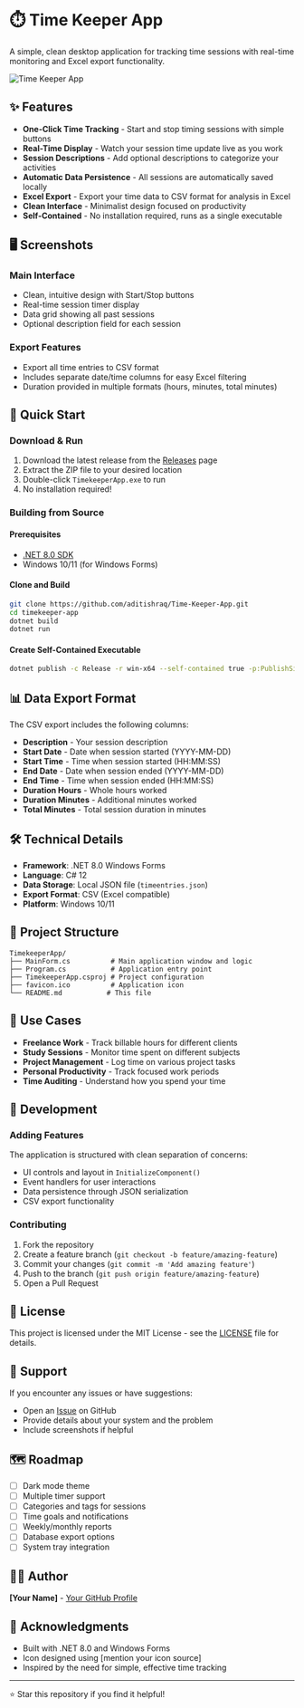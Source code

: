 # ⏱️ Time Keeper App

A simple, clean desktop application for tracking time sessions with real-time monitoring and Excel export functionality.

![Time Keeper App](https://via.placeholder.com/800x500/2563eb/ffffff?text=Time+Keeper+App+Screenshot)

## ✨ Features

- **One-Click Time Tracking** - Start and stop timing sessions with simple buttons
- **Real-Time Display** - Watch your session time update live as you work
- **Session Descriptions** - Add optional descriptions to categorize your activities
- **Automatic Data Persistence** - All sessions are automatically saved locally
- **Excel Export** - Export your time data to CSV format for analysis in Excel
- **Clean Interface** - Minimalist design focused on productivity
- **Self-Contained** - No installation required, runs as a single executable

## 🖥️ Screenshots

### Main Interface
- Clean, intuitive design with Start/Stop buttons
- Real-time session timer display
- Data grid showing all past sessions
- Optional description field for each session

### Export Features
- Export all time entries to CSV format
- Includes separate date/time columns for easy Excel filtering
- Duration provided in multiple formats (hours, minutes, total minutes)

## 🚀 Quick Start

### Download & Run
1. Download the latest release from the [Releases](../../releases) page
2. Extract the ZIP file to your desired location
3. Double-click `TimekeeperApp.exe` to run
4. No installation required!

### Building from Source

#### Prerequisites
- [.NET 8.0 SDK](https://dotnet.microsoft.com/download/dotnet/8.0)
- Windows 10/11 (for Windows Forms)

#### Clone and Build
```bash
git clone https://github.com/aditishraq/Time-Keeper-App.git
cd timekeeper-app
dotnet build
dotnet run
```

#### Create Self-Contained Executable
```bash
dotnet publish -c Release -r win-x64 --self-contained true -p:PublishSingleFile=true
```

## 📊 Data Export Format

The CSV export includes the following columns:
- **Description** - Your session description
- **Start Date** - Date when session started (YYYY-MM-DD)
- **Start Time** - Time when session started (HH:MM:SS)
- **End Date** - Date when session ended (YYYY-MM-DD)
- **End Time** - Time when session ended (HH:MM:SS)
- **Duration Hours** - Whole hours worked
- **Duration Minutes** - Additional minutes worked
- **Total Minutes** - Total session duration in minutes

## 🛠️ Technical Details

- **Framework**: .NET 8.0 Windows Forms
- **Language**: C# 12
- **Data Storage**: Local JSON file (`timeentries.json`)
- **Export Format**: CSV (Excel compatible)
- **Platform**: Windows 10/11

## 📁 Project Structure

```
TimekeeperApp/
├── MainForm.cs          # Main application window and logic
├── Program.cs           # Application entry point
├── TimekeeperApp.csproj # Project configuration
├── favicon.ico          # Application icon
└── README.md           # This file
```

## 🎯 Use Cases

- **Freelance Work** - Track billable hours for different clients
- **Study Sessions** - Monitor time spent on different subjects
- **Project Management** - Log time on various project tasks
- **Personal Productivity** - Track focused work periods
- **Time Auditing** - Understand how you spend your time

## 🔧 Development

### Adding Features
The application is structured with clean separation of concerns:
- UI controls and layout in `InitializeComponent()`
- Event handlers for user interactions
- Data persistence through JSON serialization
- CSV export functionality

### Contributing
1. Fork the repository
2. Create a feature branch (`git checkout -b feature/amazing-feature`)
3. Commit your changes (`git commit -m 'Add amazing feature'`)
4. Push to the branch (`git push origin feature/amazing-feature`)
5. Open a Pull Request

## 📝 License

This project is licensed under the MIT License - see the [LICENSE](LICENSE) file for details.

## 🤝 Support

If you encounter any issues or have suggestions:
- Open an [Issue](../../issues) on GitHub
- Provide details about your system and the problem
- Include screenshots if helpful

## 🗺️ Roadmap

- [ ] Dark mode theme
- [ ] Multiple timer support
- [ ] Categories and tags for sessions
- [ ] Time goals and notifications
- [ ] Weekly/monthly reports
- [ ] Database export options
- [ ] System tray integration

## 👨‍💻 Author

**[Your Name]** - [Your GitHub Profile](https://github.com/yourusername)

## 🙏 Acknowledgments

- Built with .NET 8.0 and Windows Forms
- Icon designed using [mention your icon source]
- Inspired by the need for simple, effective time tracking

---

⭐ Star this repository if you find it helpful!
